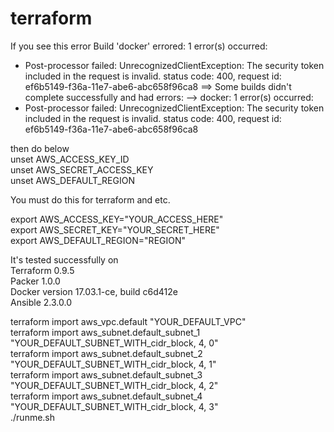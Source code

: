 # terraform
If you see this error
Build 'docker' errored: 1 error(s) occurred:
* Post-processor failed: UnrecognizedClientException: The security token included in the request is invalid.
status code: 400, request id: ef6b5149-f36a-11e7-abe6-abc658f96ca8
==> Some builds didn't complete successfully and had errors:
--> docker: 1 error(s) occurred:
* Post-processor failed: UnrecognizedClientException: The security token included in the request is invalid.
status code: 400, request id: ef6b5149-f36a-11e7-abe6-abc658f96ca8

then do below  
unset AWS_ACCESS_KEY_ID  
unset AWS_SECRET_ACCESS_KEY  
unset AWS_DEFAULT_REGION  

You must do this for terraform and etc.  

export AWS_ACCESS_KEY="YOUR_ACCESS_HERE"  
export AWS_SECRET_KEY="YOUR_SECRET_HERE"  
export AWS_DEFAULT_REGION="REGION"  

It's tested successfully on  
Terraform 0.9.5  
Packer 1.0.0  
Docker version 17.03.1-ce, build c6d412e  
Ansible 2.3.0.0  

terraform import aws_vpc.default "YOUR_DEFAULT_VPC"  
terraform import aws_subnet.default_subnet_1 "YOUR_DEFAULT_SUBNET_WITH_cidr_block, 4, 0"  
terraform import aws_subnet.default_subnet_2 "YOUR_DEFAULT_SUBNET_WITH_cidr_block, 4, 1"  
terraform import aws_subnet.default_subnet_3 "YOUR_DEFAULT_SUBNET_WITH_cidr_block, 4, 2"  
terraform import aws_subnet.default_subnet_4 "YOUR_DEFAULT_SUBNET_WITH_cidr_block, 4, 3"  
./runme.sh  
